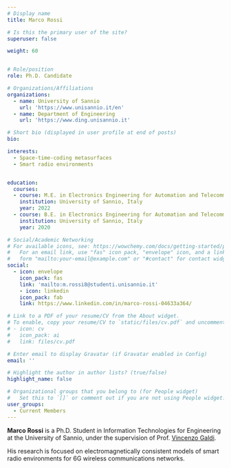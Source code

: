 ```yaml
---
# Display name
title: Marco Rossi

# Is this the primary user of the site?
superuser: false

weight: 60


# Role/position
role: Ph.D. Candidate

# Organizations/Affiliations
organizations:
  - name: University of Sannio
    url: 'https://www.unisannio.it/en'
  - name: Department of Engineering
    url: 'https://www.ding.unisannio.it'

# Short bio (displayed in user profile at end of posts)
bio:

interests:
  - Space-time-coding metasurfaces
  - Smart radio environments


education:
  courses:
  - course: M.E. in Electronics Engineering for Automation and Telecommunications
    institution: University of Sannio, Italy
    year: 2022
  - course: B.E. in Electronics Engineering for Automation and Telecommunications
    institution: University of Sannio, Italy
    year: 2020

# Social/Academic Networking
# For available icons, see: https://wowchemy.com/docs/getting-started/page-builder/#icons
#   For an email link, use "fas" icon pack, "envelope" icon, and a link in the
#   form "mailto:your-email@example.com" or "#contact" for contact widget.
social:
  - icon: envelope
    icon_pack: fas
    link: 'mailto:m.rossi8@studenti.unisannio.it'
    - icon: linkedin
    icon_pack: fab
    link: https://www.linkedin.com/in/marco-rossi-04633a364/

# Link to a PDF of your resume/CV from the About widget.
# To enable, copy your resume/CV to `static/files/cv.pdf` and uncomment the lines below.
# - icon: cv
#   icon_pack: ai
#   link: files/cv.pdf

# Enter email to display Gravatar (if Gravatar enabled in Config)
email: ''

# Highlight the author in author lists? (true/false)
highlight_name: false

# Organizational groups that you belong to (for People widget)
#   Set this to `[]` or comment out if you are not using People widget.
user_groups:
  - Current Members
---
```


**Marco Rossi** is a Ph.D. Student in Information Technologies for Engineering at the University of Sannio, under the supervision of Prof. [Vincenzo Galdi](/author/vincenzo-galdi).

His research is focused on electromagnetically consistent models of smart radio environments for 6G wireless communications networks.
